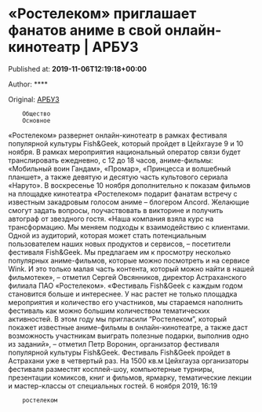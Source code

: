 
# «Ростелеком» приглашает фанатов аниме в свой онлайн-кинотеатр | АРБУЗ

Published at: **2019-11-06T12:19:18+00:00**

Author: ****

Original: [АРБУЗ](https://arbuztoday.ru/rostelekom-priglashaet-fanatov-anime-v-svoj-onlajn-kinoteatr/)


        Общество
        Основное
      
«Ростелеком» развернет онлайн-кинотеатр в рамках фестиваля популярной культуры Fish&Geek, который пройдет в Цейхгаузе 9 и 10 ноября. В рамках мероприятия национальный оператор связи будет транслировать ежедневно, с 12 до 18 часов, аниме-фильмы: «Мобильный воин Гандам», «Промар», «Принцесса и волшебный планшет», а также девятую и десятую часть культового сериала «Наруто».
В воскресенье 10 ноября дополнительно к показам фильмов на площадке кинотеатра «Ростелеком» подарит фанатам встречу с известным закадровым голосом аниме – блогером Ancord. Желающие смогут задать вопросы, поучаствовать в викторине и получить автограф от звездного гостя.
«Наша компания взяла курс на трансформацию. Мы меняем подходы к взаимодействию с клиентами. Одной из аудиторий, которая может стать потенциальным пользователем наших новых продуктов и сервисов, – посетители фестиваля Fish&Geek. Мы предлагаем им к просмотру несколько популярных аниме-фильмов, которые можно посмотреть и на сервисе Wink. И это только малая часть контента, который можно найти в нашей фильмотеке», – отметил Сергей Овсянников, директор Астраханского филиала ПАО «Ростелеком».
«Фестиваль Fish&Geek с каждым годом становится больше и интереснее. У нас растет не только площадка мероприятия и количество его участников, мы стараемся наполнить фестиваль как можно большим количеством тематических активностей. В этом году мы пригласили “Ростелеком”, который покажет известные аниме-фильмы в онлайн-кинотеатре, а также даст возможность участникам выиграть полезные подарки, выполнив одно из заданий», – отметил Петр Воронин, организатор фестиваля популярной культуры Fish&Geek.
Фестиваль Fish&Geek пройдет в Астрахани уже в четвертый раз. На 1500 кв.м Цейхгауза организаторы фестиваля разместят косплей-шоу, компьютерные турниры, презентации комиксов, книг и фильмов, ярмарку, тематические лекции и мастер-классы от специальных гостей.
6 ноября 2019, 16:19

        ростелеком
      

